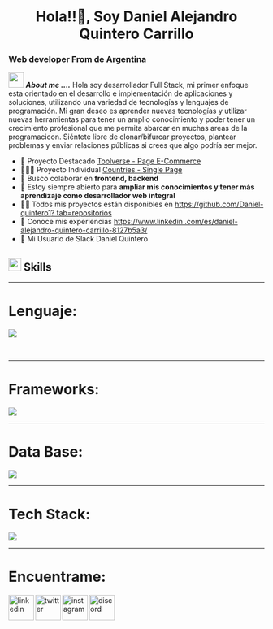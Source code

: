 
# <h1 align="center">Hola!!👋, Soy Daniel Alejandro Quintero Carrillo</h1>
<h3 align="left">Web developer From de Argentina</h3>

<img src="https://media.giphy.com/media/iY8CRBdQXODJSCERIr/giphy.gif" width="30px">&nbsp;**_About me ...._**
Hola soy desarrollador Full Stack, mi primer enfoque esta orientado en  el desarrollo e implementación de aplicaciones y soluciones, utilizando una variedad de tecnologías y lenguajes de programación.
Mi gran deseo es aprender nuevas tecnologías y utilizar nuevas herramientas para tener un amplio conocimiento y poder tener un crecimiento profesional que me permita abarcar en muchas areas de la programacicon.
Siéntete libre de clonar/bifurcar proyectos, plantear problemas y enviar relaciones públicas si crees que algo podría ser mejor.

- 🔭 Proyecto Destacado [Toolverse - Page E-Commerce](https://github.com/Daniel-quintero1/Toolverse-Project)
- 🔭👨‍💻 Proyecto Individual [Countries - Single Page ](https://single-page-countries-frontend-production.up.railway.app/) 
- 📄 Busco colaborar en **frontend, backend**
- 📄 Estoy siempre abierto para  **ampliar mis conocimientos y tener más aprendizaje como desarrollador web integral**
- 👨‍💻 Todos mis proyectos están disponibles en [https://github.com/Daniel-quintero1? tab=repositorios](https://github.com/Daniel-quintero1?tab=repositories)
- 📄 Conoce mis experiencias [https://www.linkedin .com/es/daniel-alejandro-quintero-carrillo-8127b5a3/](https://www.linkedin.com/in/daniel-alejandro-quintero-carrillo-8127b5a3/)
- 📄 Mi Usuario de Slack Daniel Quintero
  
</p>

## <img src="https://media2.giphy.com/media/QssGEmpkyEOhBCb7e1/giphy.gif?cid=ecf05e47a0n3gi1bfqntqmob8g9aid1oyj2wr3ds3mg700bl&rid=giphy.gif" width ="25"><b> Skills</b>

<p align="left">
<hr >
  
# <h1 align="left">Lenguaje:</h1>
<p align="left">
  <a href="https://skillicons.dev">
    <img src="https://skillicons.dev/icons?i=javascript,css,html,ts" />
  </a>
</p>    
<br>  
<hr >

# <h1 align="left">Frameworks:</h1>

<p align="left">
  <a href="https://skillicons.dev">
    <img src="https://skillicons.dev/icons?i=bootstrap,express,nodejs,react,redux,nextjs" />
  </a>
</p>
<hr >

# <h1 align="left">Data Base:</h1>

<p align="left">
  <a href="https://skillicons.dev">
    <img src="https://skillicons.dev/icons?i=postgres,sequelize" />
  </a>
</p>
<hr >

# <h1 align="left">Tech Stack:</h1>

<p align="light">
  <a href="https://skillicons.dev">
    <img src="https://skillicons.dev/icons?i=git,github,powershell,vscode&perline=14" />
  </a>
</p>
<hr >

# <h1 align="left">Encuentrame:</h1>

<p align="left">
<a href="https://www.linkedin.com/in/daniel-alejandro-quintero-carrillo-8127b5a3/" target="blank"><img align="left" src="https://user-images.githubusercontent.com/88904952/234979284-68c11d7f-1acc-4f0c-ac78-044e1037d7b0.png" alt="linkedin" height="50" width="50" /></a>
<a href="https://twitter.com/daqcarrillo" target="blank"><img align="left" src="https://user-images.githubusercontent.com/88904952/234980676-61bfb021-ecc8-48f7-88e6-34c1b06c4a58.png" alt="twitter" height="50" width="50" /></a> 
<a href="https://www.instagram.com/daqcarrillo" target="blank"><img align="left" src="https://user-images.githubusercontent.com/88904952/234981169-2dd1e58f-4b7e-468c-8213-034ba62156c3.png" alt="instagram" height="50" width="50" /></a>
<a href="https://discord.gg/Daniel-Quintero-Pta11a#9060" target="blank"><img align="left" src="https://user-images.githubusercontent.com/88904952/234982627-019fd336-6248-453c-9b05-97c13fd1d207.png" alt="discord" height="50" width="50" /></a>
</p>

